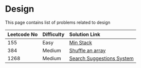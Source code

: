 # Design

This page contains list of problems related to design

| Leetcode No | Difficulty | Solution Link |
| :--- | :--- | :--- |
| 155 | Easy | [Min Stack](../leetcode-easy/leetcode-155-min-stack.md) |
| 384 | Medium | [Shuffle an array](../leetcode-medium/leetcode-384-shuffle-an-array.md) |
| 1268 | Medium | [Search Suggestions System](../leetcode-medium/leetcode-1268-search-suggestions-system.md) |

